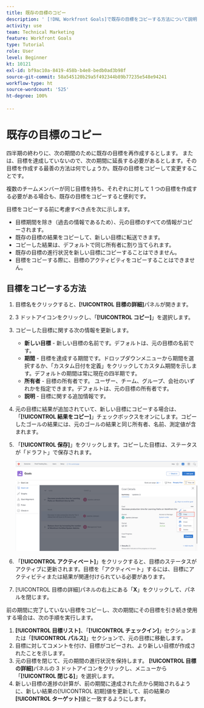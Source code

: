 ```yaml
---
title: 既存の目標のコピー
description: ' [!DNL Workfront Goals]で既存の目標をコピーする方法について説明します。'
activity: use
team: Technical Marketing
feature: Workfront Goals
type: Tutorial
role: User
level: Beginner
kt: 10121
exl-id: bf9ac10a-8419-458b-b4e8-bedb0ad3b98f
source-git-commit: 58a545120b29a5f492344b89b77235e548e94241
workflow-type: ht
source-wordcount: '525'
ht-degree: 100%

---
```


# 既存の目標のコピー

四半期の終わりに、次の期間のために既存の目標を再作成するとします。 または、目標を達成していないので、次の期間に延長する必要があるとします。その目標を作成する最善の方法は何でしょうか。既存の目標をコピーして変更することです。

複数のチームメンバーが同じ目標を持ち、それぞれに対して 1 つの目標を作成する必要がある場合も、既存の目標をコピーすると便利です。

<!--
Pro-tips graphic
-->

目標をコピーする前に考慮すべき点を次に示します。

* 目標期間を除き（過去の情報であるため）、元の目標のすべての情報がコピーされます。
* 既存の目標の結果をコピーして、新しい目標に転送できます。
* コピーした結果は、デフォルトで同じ所有者に割り当てられます。
* 既存の目標の進行状況を新しい目標にコピーすることはできません。
* 目標をコピーする際に、目標のアクティビティをコピーすることはできません。

## 目標をコピーする方法

1. 目標名をクリックすると、**[!UICONTROL 目標の詳細]**&#x200B;パネルが開きます。
1. 3 ドットアイコンをクリックし、「**[!UICONTROL コピー]**」を選択します。
1. コピーした目標に関する次の情報を更新します。
   * **新しい目標** - 新しい目標の名前です。デフォルトは、元の目標の名前です。
   * **期間** - 目標を達成する期間です。ドロップダウンメニューから期間を選択するか、「カスタム日付を定義」をクリックしてカスタム期間を示します。デフォルトの期間は常に現在の四半期です。
   * **所有者** - 目標の所有者です。 ユーザー、チーム、グループ、会社のいずれかを指定できます。デフォルトは、元の目標の所有者です。
   * **説明** - 目標に関する追加情報です。

1. 元の目標に結果が追加されていて、新しい目標にコピーする場合は、「**[!UICONTROL 結果をコピー]**」チェックボックスをオンにします。コピーしたゴールの結果には、元のゴールの結果と同じ所有者、名前、測定値が含まれます。

1. 「**[!UICONTROL 保存]**」をクリックします。コピーした目標は、ステータスが「ドラフト」で保存されます。

   ![「[!UICONTROL コピー]」オプションを使用した [!DNL Workfront Goals] の[!UICONTROL 目標の詳細]パネルの画像](assets/03-workfront-goals-copy-a-goal.png)

1. 「**[!UICONTROL アクティベート]**」をクリックすると、目標のステータスがアクティブに更新されます。目標を「アクティベート」するには、目標にアクティビティまたは結果が関連付けられている必要があります。

1. [!UICONTROL 目標の詳細]パネルの右上にある「**X**」をクリックして、パネルを閉じます。

前の期間に完了していない目標をコピーし、次の期間にその目標を引き続き使用する場合は、次の手順を実行します。

1. **[!UICONTROL 目標リスト]**、「**[!UICONTROL チェックイン]**」セクションまたは「**[!UICONTROL パルス]**」セクションで、元の目標に移動します。
1. 目標に対してコメントを付け、目標がコピーされ、より新しい目標が作成されたことを示します。
1. 元の目標を閉じて、元の期間の進行状況を保持します。 **[!UICONTROL 目標の詳細]**&#x200B;パネルの 3 ドットアイコンをクリックし、メニューから「**[!UICONTROL 閉じる]**」を選択します。
1. 新しい目標の進捗の計算が、前の期間に達成された点から開始されるように、新しい結果の[!UICONTROL 初期]値を更新して、前の結果の&#x200B;**[!UICONTROL ターゲット]**&#x200B;値と一致するようにします。

